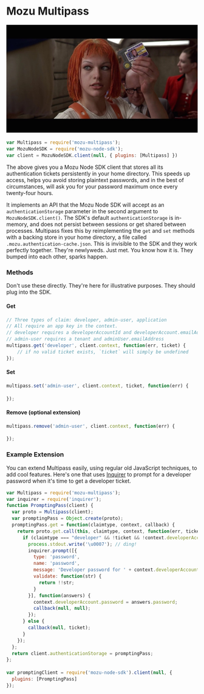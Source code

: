 # Mozu Multipass

![](multipass.jpg)

```js
var Multipass = require('mozu-multipass');
var MozuNodeSDK = require('mozu-node-sdk');
var client = MozuNodeSDK.client(null, { plugins: [Multipass] })
```

The above gives you a Mozu Node SDK client that stores all its authentication tickets persistently in your home directory. This speeds up access, helps you avoid storing plaintext passwords, and in the best of circumstances, will ask you for your password maximum once every twenty-four hours.

It implements an API that the Mozu Node SDK will accept as an `authenticationStorage` parameter in the second argument to `MozuNodeSDK.client()`. The SDK's default `authenticationStorage` is in-memory, and does not persist between sessions or get shared between processes. Multipass fixes this by reimplementing the `get` and `set` methods with a backing store in your home directory, a file called `.mozu.authentication-cache.json`. This is invisible to the SDK and they work perfectly together. They're newlyweds. Just met. You know how it is. They bumped into each other, sparks happen.


### Methods
Don't use these directly. They're here for illustrative purposes. They should plug into the SDK.

#### Get
```js
// Three types of claim: developer, admin-user, application
// All require an app key in the context.
// developer requires a developerAccountId and developerAccount.emailAddress.
// admin-user requires a tenant and adminUser.emailAddress
multipass.get('developer', client.context, function(err, ticket) {
    // if no valid ticket exists, `ticket` will simply be undefined
});
```

#### Set
```js
multipass.set('admin-user', client.context, ticket, function(err) {

});
```

#### Remove (optional extension)
```js
multipass.remove('admin-user', client.context, function(err) {

});
```

### Example Extension

You can extend Multipass easily, using regular old JavaScript techniques, to add cool features. Here's one that uses [Inquirer](https://github.com/SBoudrias/inquirer) to prompt for a developer password when it's time to get a developer ticket.

```js
var Multipass = require('mozu-multipass');
var inquirer = require('inquirer');
function PromptingPass(client) {
  var proto = Multipass(client);
  var promptingPass = Object.create(proto);
  promptingPass.get = function(claimtype, context, callback) {
    return proto.get.call(this, claimtype, context, function(err, ticket) {
      if (claimtype === "developer" && !ticket && !context.developerAccount.password) {
        process.stdout.write('\u0007'); // ding!
        inquirer.prompt([{
          type: 'password',
          name: 'password',
          message: 'Developer password for ' + context.developerAccount.emailAddress + ':',
          validate: function(str) {
            return !!str;
          }
        }], function(answers) {
          context.developerAccount.password = answers.password;
          callback(null, null);
        });
      } else {
        callback(null, ticket);
      }
    });
  };
  return client.authenticationStorage = promptingPass;
};

var promptingClient = require('mozu-node-sdk').client(null, {
  plugins: [PromptingPass]
});
```
